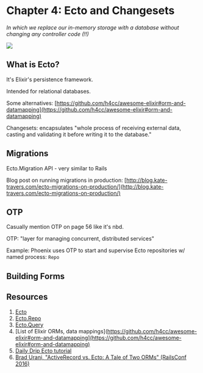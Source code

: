 # Chapter 4: Ecto and Changesets

_In which we replace our in-memory storage with a database without changing any controller code (!!)_

![](https://media.giphy.com/media/12mgnOzTJzwtjy/giphy.gif)

## What is Ecto?

It's Elixir's persistence framework.

Intended for relational databases.

Some alternatives: [https://github.com/h4cc/awesome-elixir#orm-and-datamapping](https://github.com/h4cc/awesome-elixir#orm-and-datamapping)

Changesets: encapsulates "whole process of receiving external data, casting and validating it before writing it to the database."


## Migrations

Ecto.Migration API - very similar to Rails

Blog post on running migrations in production: [http://blog.kate-travers.com/ecto-migrations-on-production/](http://blog.kate-travers.com/ecto-migrations-on-production/)

## OTP

Casually mention OTP on page 56 like it's nbd.

OTP: "layer for managing concurrent, distributed services"

Example: Phoenix uses OTP to start and supervise Ecto repositories w/ named process: `Repo`

## Building Forms




## Resources

1. [Ecto](https://hexdocs.pm/ecto/Ecto.html)
2. [Ecto.Repo](https://hexdocs.pm/ecto/Ecto.Repo.html)
3. [Ecto.Query](https://hexdocs.pm/ecto/Ecto.Query.html)
4. [List of Elixir ORMs, data mappings](https://github.com/h4cc/awesome-elixir#orm-and-datamapping](https://github.com/h4cc/awesome-elixir#orm-and-datamapping)
5. [Daily Drip Ecto tutorial](https://www.dailydrip.com/topics/elixir/drips/ecto-basics)
6. [Brad Urani, "ActiveRecord vs. Ecto: A Tale of Two ORMs" (RailsConf 2016)](https://youtu.be/_wD25uHx_Sw)
